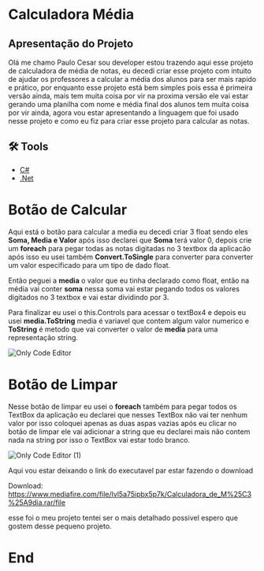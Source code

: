 # Calculadora Média

## Apresentação do Projeto 

Olá me chamo Paulo Cesar sou developer estou trazendo aqui esse projeto de calculadora de média de notas, eu decedi criar esse projeto com intuito de ajudar os professores a calcular a média dos alunos para ser mais rapido e prático, por enquanto esse projeto está bem simples pois essa é primeira versão ainda, mais tem muita coisa por vir na proxima versão ele vai estar gerando uma planilha com nome e média final dos alunos tem muita coisa por vir ainda, agora vou estar apresentando a linguagem que foi usado nesse projeto e como eu fiz para criar esse projeto para calcular as notas.


## 🛠️ Tools

- [C#](https://dotnet.microsoft.com/pt-br/languages/csharp)
- [.Net](https://dotnet.microsoft.com/pt-br/)



# Botão de Calcular

Aqui está o botão para calcular a media eu decedi criar 3 float sendo eles **Soma, Media e Valor** após isso declarei que **Soma** terá valor 0, depois crie um **foreach** para pegar todas as notas digitadas no 3 textbox da aplicacão após isso eu usei também **Convert.ToSingle** para converter para converter um valor especificado  para um tipo de dado float.

Então peguei a **media** o valor que eu tinha declarado como float, então na média vai conter **soma** nessa soma vai estar pegando todos os valores digitados no 3 textbox e vai estar dividindo por 3.

Para finalizar eu usei o this.Controls para acessar o textBox4 e depois eu usei **media.ToString** media é variavel que contem algum valor numerico e **ToString** é metodo que vai converter o valor de **media** para uma representação string.

![Only Code Editor](https://github.com/paulodeveloperx/Calculadora-M-dia/assets/108774706/6e1a6921-f420-4e00-9cfa-b51fec29b588)

# Botão de Limpar

Nesse  botão de limpar eu usei o **foreach** também para pegar todos os TextBox da aplicação eu declarei que nesses TextBox não vai ter nenhum valor por isso coloquei apenas as duas aspas vazias após eu clicar no botão de limpar ele vai adicionar a string que eu declarei mais não contem nada na string por isso o TextBox vai estar todo branco.

![Only Code Editor (1)](https://github.com/paulodeveloperx/Calculadora-M-dia/assets/108774706/3a944b42-80c9-4b73-bca1-c0c77cb47a67)

Aqui vou estar deixando o link do executavel par estar fazendo o download 

Download: https://www.mediafire.com/file/lvl5a75ipbx5p7k/Calculadora_de_M%25C3%25A9dia.rar/file

esse foi o meu projeto tentei ser o mais detalhado possivel espero que gostem desse pequeno projeto.

# End
